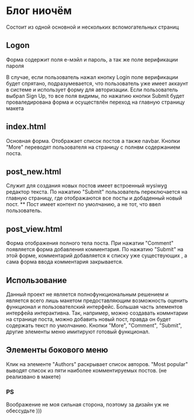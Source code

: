 # Блог ниочём

Состоит из одной основной и нескольких вспомогательных страниц

## Logon

Форма содержит поля е-мэйл и пароль, а так же поле верификации пароля

В случае, если пользователь нажал кнопку Login поле верификации будет спрятано, подразумевается, что пользователь уже имеет аккаунт в системе и использует форму для авторизации.
Если пользователь выбрал Sign Up, то все поля видимы, по нажатию кнопки Submit будет проваледирована форма и осуществлён переход на главную страницу макета

## index.html
 Основная форма. Отображает список постов а также navbar. Кнопки "More" переводят пользователя на страницу с полнвм содержанием поста.

## post_new.html 
Служит для создания новых постов имеет встроенный wysiwyg редактор текста. По нажатию "Submit" пользователь переключается на главную страницу, где отображаются все посты и добаденный новый пост. 
** Пост имеет контент по умолчанию, а не тот, что ввел пользователь.
## post_view.html
 Форма отображения полного тела поста.
 При нажатии "Comment" появляется форма добавления комментария.
По нажатию "Submit" на этой форме, комментарий добавляется к списку уже существующих , а сама форма ввода комментария закрывается.

## Использование

Данный проект не является полнофункциональным решением и является всего лишь макетом предоставляющим возможность оценить функционал и пользователский интерфейс. Большая часть элементов интерфейа интерактивна. Так, например, можно создавать коммнтарии на странице поста, можно добавить новый пост, правда он будет содержать текст по умолчанию.
Кнопки "More", "Comment", "Submit", другие элементы меню имитируют готовый функционал.

## Элементы бокового меню 
Клик на элементе "Authors" раскрывает список авторов.
"Most popular" выводят список из пяти наиболее комментируемых постов. (не реализвано в макете)

### PS
Воображение не моя сильная сторона, поэтому за дизайн уж не обессудьте )))